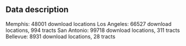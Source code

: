 ## Data description

Memphis: 48001 download locations
Los Angeles: 66527 download locations, 994 tracts
San Antonio: 99718 download locations, 311 tracts
Bellevue: 8931 download locations, 28 tracts